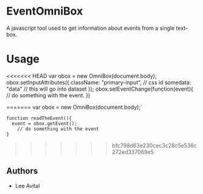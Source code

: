 EventOmniBox
============

A javascript tool used to get information about events from a single text-box.



Usage
=====


<<<<<<< HEAD
    var obox = new OmniBox(document.body);
    obox.setInputAttributes({
		className: "primary-input", // css id
		somedata: "data" // this will go into dataset
    });
    obox.setEventChange(function(event){
		// do something with the event.
    })

=======
    var obox = new OmniBox(document.body);`

    function readTheEvent(){
      event = obox.getEvent();
        // do something with the event
    }
>>>>>>> bfc798d63e230cec3c28c5e536c272ed337069e5


Authors
-------

+ Lee Avital